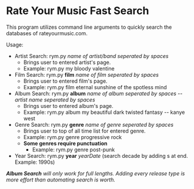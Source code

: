 # Rate Your Music Fast Search
This program utilizes command line arguments to quickly search the databases of rateyourmusic.com.

Usage:
* Artist Search: rym.py *name of artist/band seperated by spaces*
  * Brings user to entered artist's page.
  * Example: rym.py my bloody valentine
* Film Search: rym.py **film** *name of film seperated by spaces*
  * Brings user to entered film's page.
  * Example: rym.py film eternal sunshine of the spotless mind
* Album Search: rym.py **album** *name of album seperated by spaces -- artist name seperated by spaces*
  * Brings user to entered album's page.
  * Example: rym.py album my beautiful dark twisted fantasy -- kanye west
* Genre Search: rym.py **genre** *name of genre seperated by spaces*
  * Brings user to top of all time list for entered genre.
  * Example: rym.py genre progressive rock
  * **Some genres require punctuation**
     * Example: rym.py genre post-punk
* Year Search: rym.py **year** *yearDate* (search decade by adding s at end. Example: 1990s)

_**Album Search** will only work for full lengths. Adding every release type is more effort than automating search is worth._
